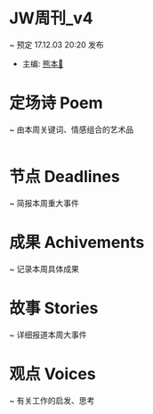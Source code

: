 # JW周刊_v4

~ 预定 17.12.03 20:20 发布

- 主编: [熊本🐻](https://github.com/zhangshiyinrunwithcc/zsy.github.io)

# 定场诗 Poem 
~ 由本周关键词、情感组合的艺术品
```
```

# 节点 Deadlines 
~ 简报本周重大事件

# 成果 Achivements 
~ 记录本周具体成果

# 故事 Stories 
~ 详细报道本周大事件

# 观点 Voices 
~ 有关工作的启发、思考
